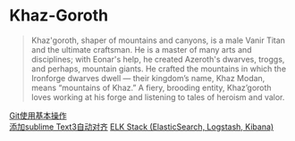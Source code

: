 # Khaz-Goroth

> Khaz'goroth, shaper of mountains and canyons, is a male Vanir Titan and the ultimate craftsman. He is a master of many arts and disciplines; with Eonar's help, he created Azeroth's dwarves, troggs, and perhaps, mountain giants. He crafted the mountains in which the Ironforge dwarves dwell — their kingdom’s name, Khaz Modan, means “mountains of Khaz.” A fiery, brooding entity, Khaz’goroth loves working at his forge and listening to tales of heroism and valor.


[Git使用基本操作](Git_Tutorial.md)  
[添加sublime Text3自动对齐](sublime_reindent.md)
[ELK Stack (ElasticSearch, Logstash, Kibana)](ELK_Stack.md)



